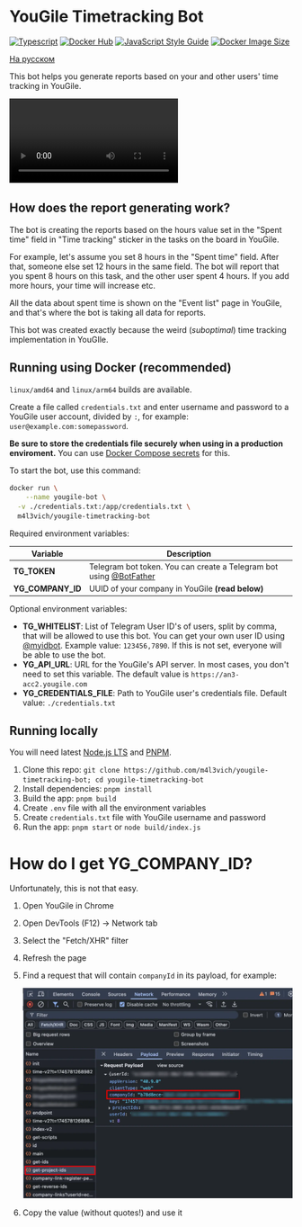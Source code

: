 # YouGile Timetracking Bot

[![Typescript](https://img.shields.io/badge/TypeScript-007ACC?logo=typescript&logoColor=white)](https://www.typescriptlang.org/) [![Docker Hub](https://img.shields.io/badge/Docker-0db7ed?logo=docker&logoColor=white)](https://hub.docker.com/r/m4l3vich/yougile-timetracking-bot) [![JavaScript Style Guide](https://img.shields.io/badge/code_style-standard-brightgreen.svg)](https://standardjs.com) [![Docker Image Size](https://img.shields.io/docker/image-size/m4l3vich/yougile-timetracking-bot)](https://hub.docker.com/r/m4l3vich/yougile-timetracking-bot)

[На русском](README.md)

This bot helps you generate reports based on your and other users' time tracking in YouGile.

![Demo](demo.mp4)

## How does the report generating work?

The bot is creating the reports based on the hours value set in the "Spent time" field in "Time tracking" sticker in the tasks on the board in YouGile.

For example, let's assume you set 8 hours in the "Spent time" field. After that, someone else set 12 hours in the same field. The bot will report that you spent 8 hours on this task, and the other user spent 4 hours. If you add more hours, your time will increase etc.

All the data about spent time is shown on the "Event list" page in YouGile, and that's where the bot is taking all data for reports.

This bot was created exactly because the weird (_suboptimal_) time tracking implementation in YouGIle.

## Running using Docker (recommended)

`linux/amd64` and `linux/arm64` builds are available.

Create a file called `credentials.txt` and enter username and password to a YouGile user account, divided by `:`, for example: `user@example.com:somepassword`.

**Be sure to store the credentials file securely when using in a production enviroment.** You can use [Docker Compose secrets](https://docs.docker.com/compose/how-tos/use-secrets/) for this.

To start the bot, use this command:

```bash
docker run \
	--name yougile-bot \
  -v ./credentials.txt:/app/credentials.txt \
  m4l3vich/yougile-timetracking-bot
```

Required environment variables:

| Variable          | Description                                                  |
| ----------------- | ------------------------------------------------------------ |
| **TG_TOKEN**      | Telegram bot token. You can create a Telegram bot using [@BotFather](https://t.me/BotFather) |
| **YG_COMPANY_ID** | UUID of your company in YouGile **(read below)**             |

Optional environment variables:

- **TG_WHITELIST**: List of Telegram User ID's of users, split by comma, that will be allowed to use this bot.
  You can get your own user ID using [@myidbot](https://t.me/myidbot).
  Example value: `123456,7890`.
  If this is not set, everyone will be able to use the bot.
- **YG_API_URL**: URL for the YouGile's API server.
  In most cases, you don't need to set this variable.
  The default value is `https://an3-acc2.yougile.com`
- **YG_CREDENTIALS_FILE**: Path to YouGile user's credentials file.
  Default value: `./credentials.txt`

## Running locally

You will need latest [Node.js LTS](https://nodejs.org/en/download) and [PNPM](https://pnpm.io/installation).

1. Clone this repo: `git clone https://github.com/m4l3vich/yougile-timetracking-bot; cd yougile-timetracking-bot`
2. Install dependencies: `pnpm install`
3. Build the app: `pnpm build`
4. Create  `.env` file with all the environment variables
5. Create `credentials.txt` file with YouGile username and password
6. Run the app: `pnpm start` or `node build/index.js`

# How do I get YG_COMPANY_ID?

Unfortunately, this is not that easy.

1. Open YouGile in Chrome

2. Open DevTools (F12) -> Network tab

3. Select the "Fetch/XHR" filter

4. Refresh the page

5. Find a request that will contain `companyId` in its payload, for example:

   ![company-id](docs/company-id.webp)

6. Copy the value (without quotes!) and use it